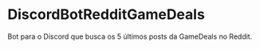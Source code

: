 # DiscordBotRedditGameDeals
Bot para o Discord que busca os 5 últimos posts da GameDeals no Reddit.
